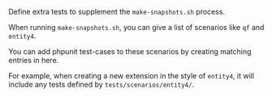 Define extra tests to supplement the `make-snapshots.sh` process.

When running `make-snapshots.sh`, you can give a list of scenarios like `qf` and `entity4`.

You can add phpunit test-cases to these scenarios by creating matching entries in here.

For example, when creating a new extension in the style of `entity4`, it
will include any tests defined by `tests/scenarios/entity4/`.
